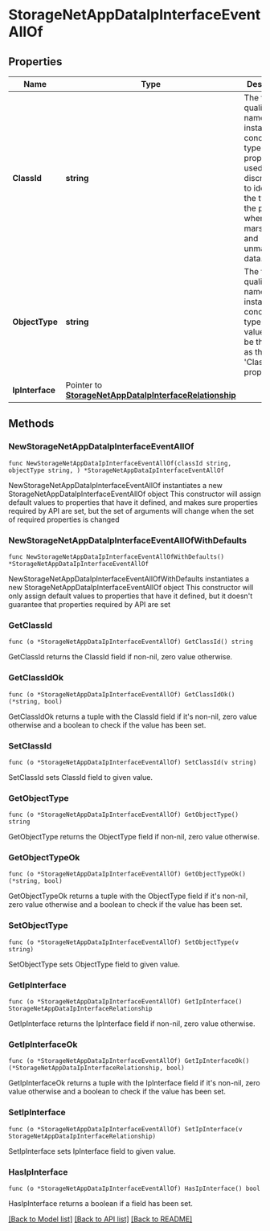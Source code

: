 # StorageNetAppDataIpInterfaceEventAllOf

## Properties

Name | Type | Description | Notes
------------ | ------------- | ------------- | -------------
**ClassId** | **string** | The fully-qualified name of the instantiated, concrete type. This property is used as a discriminator to identify the type of the payload when marshaling and unmarshaling data. | [default to "storage.NetAppDataIpInterfaceEvent"]
**ObjectType** | **string** | The fully-qualified name of the instantiated, concrete type. The value should be the same as the &#39;ClassId&#39; property. | [default to "storage.NetAppDataIpInterfaceEvent"]
**IpInterface** | Pointer to [**StorageNetAppDataIpInterfaceRelationship**](StorageNetAppDataIpInterfaceRelationship.md) |  | [optional] 

## Methods

### NewStorageNetAppDataIpInterfaceEventAllOf

`func NewStorageNetAppDataIpInterfaceEventAllOf(classId string, objectType string, ) *StorageNetAppDataIpInterfaceEventAllOf`

NewStorageNetAppDataIpInterfaceEventAllOf instantiates a new StorageNetAppDataIpInterfaceEventAllOf object
This constructor will assign default values to properties that have it defined,
and makes sure properties required by API are set, but the set of arguments
will change when the set of required properties is changed

### NewStorageNetAppDataIpInterfaceEventAllOfWithDefaults

`func NewStorageNetAppDataIpInterfaceEventAllOfWithDefaults() *StorageNetAppDataIpInterfaceEventAllOf`

NewStorageNetAppDataIpInterfaceEventAllOfWithDefaults instantiates a new StorageNetAppDataIpInterfaceEventAllOf object
This constructor will only assign default values to properties that have it defined,
but it doesn't guarantee that properties required by API are set

### GetClassId

`func (o *StorageNetAppDataIpInterfaceEventAllOf) GetClassId() string`

GetClassId returns the ClassId field if non-nil, zero value otherwise.

### GetClassIdOk

`func (o *StorageNetAppDataIpInterfaceEventAllOf) GetClassIdOk() (*string, bool)`

GetClassIdOk returns a tuple with the ClassId field if it's non-nil, zero value otherwise
and a boolean to check if the value has been set.

### SetClassId

`func (o *StorageNetAppDataIpInterfaceEventAllOf) SetClassId(v string)`

SetClassId sets ClassId field to given value.


### GetObjectType

`func (o *StorageNetAppDataIpInterfaceEventAllOf) GetObjectType() string`

GetObjectType returns the ObjectType field if non-nil, zero value otherwise.

### GetObjectTypeOk

`func (o *StorageNetAppDataIpInterfaceEventAllOf) GetObjectTypeOk() (*string, bool)`

GetObjectTypeOk returns a tuple with the ObjectType field if it's non-nil, zero value otherwise
and a boolean to check if the value has been set.

### SetObjectType

`func (o *StorageNetAppDataIpInterfaceEventAllOf) SetObjectType(v string)`

SetObjectType sets ObjectType field to given value.


### GetIpInterface

`func (o *StorageNetAppDataIpInterfaceEventAllOf) GetIpInterface() StorageNetAppDataIpInterfaceRelationship`

GetIpInterface returns the IpInterface field if non-nil, zero value otherwise.

### GetIpInterfaceOk

`func (o *StorageNetAppDataIpInterfaceEventAllOf) GetIpInterfaceOk() (*StorageNetAppDataIpInterfaceRelationship, bool)`

GetIpInterfaceOk returns a tuple with the IpInterface field if it's non-nil, zero value otherwise
and a boolean to check if the value has been set.

### SetIpInterface

`func (o *StorageNetAppDataIpInterfaceEventAllOf) SetIpInterface(v StorageNetAppDataIpInterfaceRelationship)`

SetIpInterface sets IpInterface field to given value.

### HasIpInterface

`func (o *StorageNetAppDataIpInterfaceEventAllOf) HasIpInterface() bool`

HasIpInterface returns a boolean if a field has been set.


[[Back to Model list]](../README.md#documentation-for-models) [[Back to API list]](../README.md#documentation-for-api-endpoints) [[Back to README]](../README.md)


